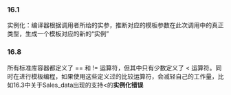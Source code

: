 ### 16.1
实例化：编译器根据调用者所给的实参，推断对应的模板参数在此次调用中的真正类型，生成一个模板对应的新的“实例”

### 16.8
所有标准库容器都定义了 == 和 != 运算符，但其中只有少数定义了 < 运算符。同时在进行模板编程，如果使用这些定义过的比较运算符，会减轻自己的工作量，比如16.3中关于Sales_data出现的支持<的**实例化错误**
